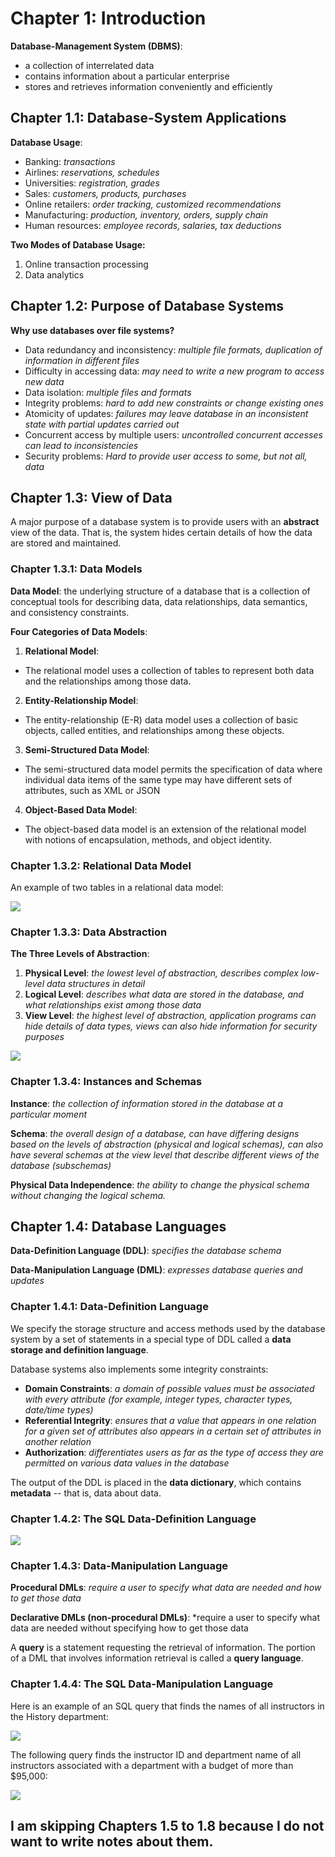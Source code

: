 # Chapter 1: Introduction

**Database-Management System (DBMS)**: 
- a collection of interrelated data
- contains information about a particular enterprise
- stores and retrieves information conveniently and efficiently

## Chapter 1.1: Database-System Applications

**Database Usage**:
- Banking: *transactions*
- Airlines: *reservations, schedules*
- Universities:  *registration, grades*
- Sales: *customers, products, purchases*
- Online retailers: *order tracking, customized recommendations*
- Manufacturing: *production, inventory, orders, supply chain*
- Human resources:  *employee records, salaries, tax deductions*

**Two Modes of Database Usage:**
1. Online transaction processing
2. Data analytics

## Chapter 1.2: Purpose of Database Systems

**Why use databases over file systems?**
- Data redundancy and inconsistency: *multiple file formats, duplication of information in different files*
- Difficulty in accessing data: *may need to write a new program to access new data*
- Data isolation: *multiple files and formats*
- Integrity problems: *hard to add new constraints or change existing ones*
- Atomicity of updates: *failures may leave database in an inconsistent state with partial updates carried out*
- Concurrent access by multiple users: *uncontrolled concurrent accesses can lead to inconsistencies*
- Security problems: *Hard to provide user access to some, but not all, data*

## Chapter 1.3: View of Data

A major purpose of a database system is to
provide users with an **abstract** view of the data. That is, the system hides certain details
of how the data are stored and maintained.

### Chapter 1.3.1: Data Models

**Data Model**: the underlying structure of a database that is 
a collection of conceptual tools for describing data, data relationships, data semantics, and consistency constraints.

**Four Categories of Data Models**:

1. **Relational Model**:
- The relational model uses a collection of tables to represent both
data and the relationships among those data.

2. **Entity-Relationship Model**:
- The entity-relationship (E-R) data model uses a collection of basic objects, called entities, and relationships among these objects.

3. **Semi-Structured Data Model**:
- The semi-structured data model permits the specification of data where individual data items of the same type may have different
sets of attributes, such as XML or JSON

4. **Object-Based Data Model**:
- The object-based data model is an extension of the relational model with notions of encapsulation, methods, and object identity.

### Chapter 1.3.2: Relational Data Model
An example of two tables in a relational data model:

![](https://github.com/stinsan/CS-4513-Database-Management-Systems/blob/master/Screenshots/0-databases.png)

### Chapter 1.3.3: Data Abstraction

**The Three Levels of Abstraction**:
1. **Physical Level**: *the lowest level of abstraction, describes complex low-level data structures in detail*
2. **Logical Level**: *describes what data are stored in the database, and what relationships exist among those data*
3. **View Level**: *the highest level of abstraction, application programs can hide details of data types, views can also hide information for security purposes*

![](https://github.com/stinsan/CS-4513-Database-Management-Systems/blob/master/Screenshots/1-databases.png)

### Chapter 1.3.4: Instances and Schemas
**Instance**: *the collection of information stored in the database at a particular moment*

**Schema**: *the overall design of a database, can have differing designs based on the levels of abstraction (physical and logical schemas), can also have several schemas at the view level that describe
different views of the database (subschemas)*

**Physical Data Independence**: *the ability to change the physical schema without changing the logical schema.*

## Chapter 1.4: Database Languages
**Data-Definition Language (DDL)**: *specifies the database schema*

**Data-Manipulation Language (DML)**: *expresses database queries and updates*

### Chapter 1.4.1: Data-Definition Language
We specify the storage structure and access methods used by the database system
by a set of statements in a special type of DDL called a **data storage and definition
language**.

Database systems also implements some integrity constraints:
- **Domain Constraints**: *a domain of possible values must be associated with every
attribute (for example, integer types, character types, date/time types)*
- **Referential Integrity**: *ensures that a value that appears in one relation for 
a given set of attributes also appears in a certain set of attributes in another relation*
- **Authorization**: *differentiates users as far as the type of
access they are permitted on various data values in the database*

The output of the DDL is placed in the **data dictionary**, which contains **metadata** -- that is, data about data.

### Chapter 1.4.2: The SQL Data-Definition Language 

![](https://github.com/stinsan/CS-4513-Database-Management-Systems/blob/master/Screenshots/2-databases.png)

### Chapter 1.4.3: Data-Manipulation Language

**Procedural DMLs**: *require a user to specify what data are needed and how to get
those data*

**Declarative DMLs (non-procedural DMLs)**: *require a user to specify what data are needed without specifying how to get those data

A **query** is a statement requesting the retrieval of information. The portion of a
DML that involves information retrieval is called a **query language**.

### Chapter 1.4.4: The SQL Data-Manipulation Language

Here is an example of an SQL query that finds the names of all instructors in the History department:

![](https://github.com/stinsan/CS-4513-Database-Management-Systems/blob/master/Screenshots/3-databases.png)

The following query finds the instructor ID and department name of all instructors associated
with a department with a budget of more than $95,000:

![](https://github.com/stinsan/CS-4513-Database-Management-Systems/blob/master/Screenshots/4-databases.png)

## I am skipping Chapters 1.5 to 1.8 because I do not want to write notes about them.

